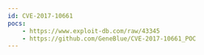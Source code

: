 ```yaml
---
id: CVE-2017-10661
pocs: 
    - https://www.exploit-db.com/raw/43345
    - https://github.com/GeneBlue/CVE-2017-10661_POC
---
```

